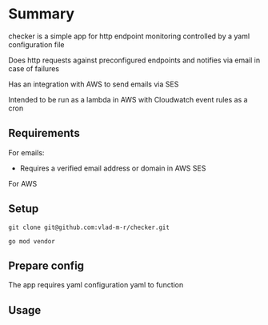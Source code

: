 # Summary

checker is a simple app for http endpoint monitoring controlled by a yaml configuration file

Does http requests against preconfigured endpoints and notifies via email in case of failures
 
Has an integration with AWS to send emails via SES

Intended to be run as a lambda in AWS with Cloudwatch event rules as a cron 

## Requirements

For emails:
* Requires a verified email address or domain in AWS SES

For AWS

## Setup

```shell script
git clone git@github.com:vlad-m-r/checker.git
```

```shell script
go mod vendor
```

## Prepare config

The app requires yaml configuration yaml to function





## Usage

